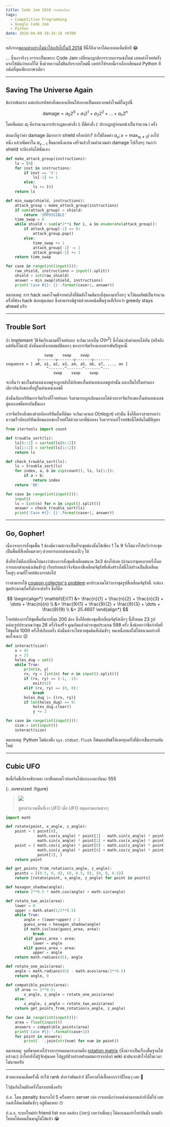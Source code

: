 ```yaml
---
title: Code Jam 2018 รอบคัดเลือก
tags:
  - Competitive Programming
  - Google Code Jam
  - Python
date: 2018-04-08 18:34:16 +0700
---
```


หลังจาก[พลาดท่าอย่างไม่น่าให้อภัยไปในปี 2014][codejam 2014 qual] ปีนี้ก็ถึงเวลาได้คะแนนเต็มซักที 😂

... ซึ่งเอาจริงๆ อาจจะเป็นเพราะ Code Jam เปลี่ยนกฎกติการระบบการแข่งใหม่ เลยแต่งโจทย์ครั้งแรกให้มันง่ายลงก็ได้ ซึ่งด้วยความไม่ชินกับระบบใหม่นี้ เลยทำให้รอบนี้เราเลือกเขียนแต่ Python ที่ถนัดที่สุดเพียงภาษาเดียว

---

## Saving The Universe Again

ข้อง่ายข้อแรก แค่แปลงรหัสคำสั่งของเอเลี่ยนให้กลายเป็นผลบวกพลังโจมตีในรูปนี้

$$
  \text{damage} = a_0 2^0 + a_1 2^1 + a_2 2^2 + \dots + a_n 2^n
$$

โดยที่แต่ละ $a_i$ คือจำนวนการปรากฏของคำสั่ง `S` ที่มีคำสั่ง `C` ปรากฏอยู่ก่อนหน้าเป็นจำนวณ $i$ ครั้ง

ต่อมาก็ดูว่าค่า damage มีมากกว่า shield หรือเปล่า? ถ้าใช่ก็ลดค่า $a_x; x = \max_{a_i \neq 0} i$ ลงไปหนึ่ง แล้วเพิ่มค่าใน $a_{x-1}$ ขึ้นมาหนึ่งแทน เสร็จแล้วก็วนคำนวณค่า damage ไปเรื่อยๆ จนกว่า shield จะป้องกันได้นั่นเอง

``` python
def make_attack_group(instructions):
    ls = [0]
    for inst in instructions:
        if inst == 'S':
            ls[-1] += 1
        else:
            ls += [0]
    return ls

def min_swap(shield, instructions):
    attack_group = make_attack_group(instructions)
    if sum(attack_group) > shield:
        return 'IMPOSSIBLE'
    time_swap = 0
    while shield < sum(a*2**i for i, a in enumerate(attack_group)):
        if attack_group[-1] == 0:
            attack_group.pop()
        else:
            time_swap += 1
            attack_group[-1] -= 1
            attack_group[-2] += 1
    return time_swap

for case in range(int(input())):
    raw_shield, instructions = input().split()
    shield = int(raw_shield)
    answer = min_swap(shield, instructions)
    print('Case #{}: {}'.format(case+1, answer))
```

หมายเหตุ: การ hack ลดค่าโจมตีจากคำสั่งที่มีพลังโจมตีมากที่สุดลงมาเรื่อยๆ จะให้ผลลัพธ์เป็นจำนวนครั้งที่ต้อง hack น้อยสุดเสมอ ซึ่งสามารถพิสูจน์ด้วยเทคนิคพื้นฐานที่เรียกว่า greedy stays ahead ครับ

---

## Trouble Sort

ถ้า implement วิธีจัดเรียงตามที่โจทย์บอก จะกินเวลาเป็น $O(n^2)$ ซึ่งไม่น่าส่งคำตอบได้ทัน (หรือถึงแม้ทันก็ไม่เท่) ดังนั้นมาสังเกตสมบัติตลกๆ ของการจัดเรียงแบบสารพันปัญหานี้

```
                 swap    swap    swap
              v-------v-------v-------v-------
sequence = [ a0, a1, a2, a3, a4, a5, a6, a7, ..., an ]
                  ^-------^-------^-------^---
                     swap    swap    swap
```

จะเห็นว่า ของในตำแหน่งเลขคู่จะถูกสลับได้กับของในตำแหน่งเลขคู่เท่านั้น และเป็นไปในทำนองเดียวกันกับของที่อยู่ในตำแหน่งเลขคี่

ดังนั้นอัลกอริทึมการจัดเรียงที่โจทย์บอก จึงสามารถถูกเลียนแบบได้ด้วยการจัดเรียงของในตำแหน่งเลขคู่และเลขคี่แยกกันนั่้นเอง

การจัดเรียงสิ่งของด้วยอัลกอริทึมอื่นที่ดีพอ จะกินเวลาแค่ $O(n \log n)$ เท่านั้น ซึ่งก็คือเราสามารถเร่งความเร็วอัลกอริทึมเลียนแบบของโจทย์ได้ด้วยเวลาที่น้อยลง จึงควรจะแก้โจทย์ข้อนี้ได้ทันไม่มีปัญหา

``` python
from itertools import count

def trouble_sort(ls):
    ls[0::2] = sorted(ls[0::2])
    ls[1::2] = sorted(ls[1::2])
    return ls

def check_trouble_sort(ls):
    ls = trouble_sort(ls)
    for index, a, b in zip(count(), ls, ls[1:]):
        if a > b:
            return index
    return 'OK'

for case in range(int(input())):
    input()
    ls = [int(n) for n in input().split()]
    answer = check_trouble_sort(ls)
    print('Case #{}: {}'.format(case+1, answer))
```

---

## Go, Gopher!

เนื่องจากการสั่งขุดพื้น 1 ช่องมีความน่าจะเป็นที่จะขุดช่องนั้นได้เพียง 1 ใน 9 จึงไม่ควรไปหวังว่าจะขุดเป็นพื้นที่สี่เหลี่ยมสวยๆ ด้วยการบอกตำแหน่งเป๊ะๆ ได้

สิ่งที่ทำได้คือเปลี่ยนไปมองว่าต้องการสั่งขุดสี่เหลี่ยมขนาด 3x3 ช่องไปเลย (ผ่านการขุดหลายครั้งโดยการบอกตำแหน่งเดิมซ้ำๆ) เรียบร้อยแล้วจึงจับเอาสี่เหลี่ยมจัตุรัสที่เพิ่งสร้างได้นี้ไปสร้างเป็นสี่เหลี่ยมใหญ่ๆ ตามที่โจทย์ต้องการต่อไป

เราสามารถใช้ [coupon collector's problem][] มาประมาณได้ว่าการขุดรูปสี่เหลี่ยมจัตุรัสนี้ จะต้องขุดประมาณกี่ครั้งถึงจะสำเร็จ ซึ่งก็คือ

$$
\begin{align*}
  \mathbf{E}(T) &= \frac{n}{1} + \frac{n}{2} + \frac{n}{3} + \dots + \frac{n}{n} \\
                &= \frac{9}{1} + \frac{9}{2} + \frac{9}{3} + \dots + \frac{9}{9} \\
                &= 25.4607
\end{align*}
$$

โจทย์ต้องการให้ขุดพื้นที่มากที่สุด 200 ช่อง ซึ่งก็คือต้องขุดสี่เหลี่ยมจัตุรัสเล็กๆ นี้ทั้งหมด 23 รูป แต่ละรูปประมาณว่าขุด 26 ครั้งจึงเสร็จ คูณกันแล้วน่าจะขุดประมาณ 598 ครั้ง ซึ่งน้อยกว่าขีดจำกัดที่ให้ขุดได้ 1000 ครั้งไปเกือบครึ่ง ดังนั้นน่าจะไม่ซวยขุดดินที่เดิมซ้ำๆ จนเหนื่อยแต่ไม่ได้สนามอย่างที่พอใจเนาะ 😉

``` python
def interact(size):
    x = 42
    y = 23
    holes_dug = set()
    while True:
        print(x, y)
        rx, ry = [int(n) for n in input().split()]
        if (rx, ry) == (-1, -1):
            exit(42)
        elif (rx, ry) == (0, 0):
            break
        holes_dug |= {(rx, ry)}
        if len(holes_dug) == 9:
            holes_dug.clear()
            y += 3

for case in range(int(input())):
    size = int(input())
    interact(size)
```

หมายเหตุ: Python ไม่ต้องพึ่ง `sys.stdout.flush` ก็พ่นผลลัพธ์ให้เลยทุกครั้งที่มีการขึ้นบรรดทัดใหม่

---

## Cubic UFO

ข้อนี้เริ่มขี้เกียจอธิบายละ เอาที่ทดบนไวท์บอร์ดไปแกะเองละกันนะ 555

{: .oversized .figure}
> ![](/images/algorithm/misc/cubic-ufo.jpg)
>
> สูตรคำนวณพื้นที่เงา UFO เมื่อ UFO หมุนตามแกนต่างๆ

``` python
import math

def rotate(point, x_angle, z_angle):
    point = ( point[0],
              math.cos(x_angle) * point[1] - math.sin(x_angle) * point[2],
              math.sin(x_angle) * point[1] + math.cos(x_angle) * point[2], )
    point = ( math.cos(z_angle) * point[0] - math.sin(z_angle) * point[1],
              math.sin(z_angle) * point[0] + math.cos(z_angle) * point[1],
              point[2], )
    return point

def get_points_from_rotation(x_angle, z_angle):
    points = [(0.5, 0, 0), (0, 0.5, 0), (0, 0, 0.5)]
    return [rotate(point, x_angle, z_angle) for point in points]

def hexagon_shadow(angle):
    return 2**0.5 * math.cos(angle) + math.sin(angle)

def rotate_two_axis(area):
    lower = 0
    upper = math.atan(1/2**0.5)
    while True:
        angle = (lower+upper) / 2
        guess_area = hexagon_shadow(angle)
        if math.isclose(guess_area, area):
            break
        elif guess_area < area:
            lower = angle
        elif guess_area > area:
            upper = angle
    return math.radians(45), angle

def rotate_one_axis(area):
    angle = math.radians(45) - math.acos(area/2**0.5)
    return angle, 0

def compatible_points(area):
    if area <= 2**0.5:
        x_angle, z_angle = rotate_one_axis(area)
    else:
        x_angle, z_angle = rotate_two_axis(area)
    return get_points_from_rotation(x_angle, z_angle)

for case in range(int(input())):
    area = float(input())
    answers = compatible_points(area)
    print('Case #{}:'.format(case+1))
    for point in answers:
        print(' '.join(str(num) for num in point))
```

หมายเหตุ: จุดที่ขาดหายไปจากการทดบนกระดานคือ [rotation matrix][] (ซึ่งน่าจะเป็นเรื่องพื้นฐานได้แล้วนะ) ถ้าใครยังไม่รู้จักคุ้นเคย ไปดูรูปตัวอย่างพร้อมสมการจากลิงก์ wiki น่าต้นจะเข้าใจได้ในเวลาไม่นานครับ

---

ด้วยคะแนนเต็มครั้งนี้ ทำให้ rank ต่ำกว่าพันแล้ว! มีโอกาสได้เสื้อมากกว่าปีไหนๆ เลย 🙌

ไว้ลุ้นกันใหม่อีกครั้งในรอบหนึ่งครับ

ป.ล. โดน penalty ข้อแรกไป 5 ครั้งเพราะ server เอ๋อ เราเลยนึกว่ากดส่งคำตอบแล้วยังไม่ไป เลยกดส่งโค้ดเดิมมันซ้ำๆ อยู่นั่นแหละ 🙄

ป.ล.ล. ระบบใหม่ทำ friend list หาย อดส่อง (ง่ายๆ) เลยว่าเพื่อนๆ ได้คะแนนเท่าไหร่กันมั่ง แถมยังโหลดโค้ดคนอื่นมาดูไม่ได้แล้ว 😭

[codejam 2014 qual]: /2014/04/13/code-jam-2014-qualification.html
[coupon collector's problem]: //en.wikipedia.org/wiki/Coupon_collector%27s_problem
[rotation matrix]: //en.wikipedia.org/wiki/Rotation_matrix#In_three_dimensions
